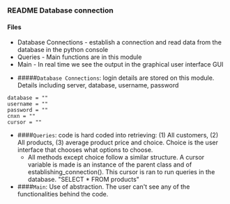 ### README Database connection 

#### Files
* Database Connections - establish a connection and read data from the database in the python console
* Queries - Main functions are in this module 
* Main - In real time we see the output in the graphical user interface GUI

- #####```Database Connections```: 
    login details are stored on this module. Details including 
    server, database, username, password 
```   
database = ""
username = ""
password = ""
cnxn = ""
cursor = ""
```
- ####```Queries```: 
    code is hard coded into retrieving: (1) All customers, (2) All products, (3) average product price and choice.
Choice is the user interface that chooses what options to choose.
    - All methods except choice follow a similar structure. A cursor variable is made is an instance of the parent class 
    and of establishing_connection(). This cursor is ran to run queries in the database. "SELECT * FROM products" 
- ####```Main```:
    Use of abstraction. The user can't see any of the functionalities behind the code. 




